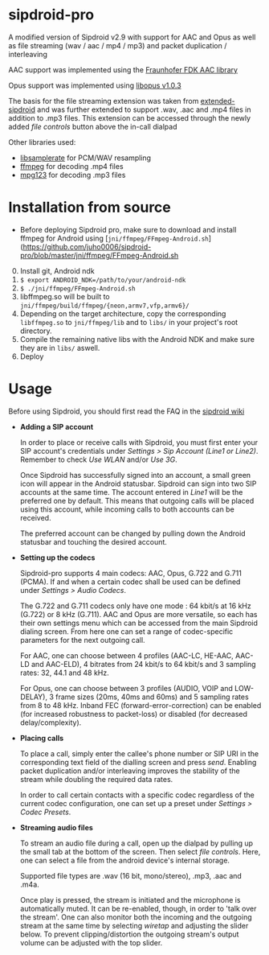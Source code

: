 sipdroid-pro
============

A modified version of Sipdroid v2.9 with support for AAC and Opus as well as file streaming (wav / aac / mp4 / mp3) and packet duplication / interleaving

AAC support was implemented using the [Fraunhofer FDK AAC library](http://www.iis.fraunhofer.de/en/bf/amm/implementierungen/fdkaaccodec.html)

Opus support was implemented using [libopus v1.0.3](http://www.opus-codec.org)

The basis for the file streaming extension was taken from [extended-sipdroid](https://github.com/codevise/extended-sipdroid) and was further extended to support .wav, .aac and .mp4 files in addition to .mp3 files.
This extension can be accessed through the newly added _file controls_ button above the in-call dialpad

Other libraries used:
* [libsamplerate](http://www.mega-nerd.com/SRC/) for PCM/WAV resampling
* [ffmpeg](http://www.ffmpeg.org/) for decoding .mp4 files
* [mpg123](http://mpg123.org) for decoding .mp3 files

Installation from source
============

* Before deploying Sipdroid pro, make sure to download and install ffmpeg for Android using [`jni/ffmpeg/FFmpeg-Android.sh`](https://github.com/juho0006/sipdroid-pro/blob/master/jni/ffmpeg/FFmpeg-Android.sh

0. Install git, Android ndk
1. `$ export ANDROID_NDK=/path/to/your/android-ndk`
2. `$ ./jni/ffmpeg/FFmpeg-Android.sh`
3. libffmpeg.so will be built to `jni/ffmpeg/build/ffmpeg/{neon,armv7,vfp,armv6}/`
4. Depending on the target architecture, copy the corresponding `libffmpeg.so` to `jni/ffmpeg/lib` and to `libs/` in your project's root directory.
5. Compile the remaining native libs with the Android NDK and make sure they are in `libs/` aswell.
6. Deploy

Usage
============
Before using Sipdroid, you should first read the FAQ in the [sipdroid wiki](http://code.google.com/p/sipdroid/wiki/FAQ)

* **Adding a SIP account**

  In order to place or receive calls with Sipdroid, you must first enter your SIP account's credentials under _Settings > Sip Account (Line1 or Line2)_.
  Remember to check _Use WLAN_ and/or _Use 3G_. 
  
  Once Sipdroid has successfully signed into an account, a small green icon will appear in the Android statusbar.
  Sipdroid can sign into two SIP accounts at the same time. The account entered in _Line1_ will be the preferred one by default. This means that outgoing calls will be placed using this account, while incoming calls to both accounts can be received. 
  
  The preferred account can be changed by pulling down the Android statusbar and touching the desired account.
  
* **Setting up the codecs**

  Sipdroid-pro supports 4 main codecs: AAC, Opus, G.722 and G.711 (PCMA).
  If and when a certain codec shall be used can be defined under _Settings > Audio Codecs_.

  The G.722 and G.711 codecs only have one mode : 64 kbit/s at 16 kHz (G.722) or 8 kHz (G.711).
  AAC and Opus are more versatile, so each has their own settings menu which can be accessed from the main Sipdroid dialing screen. From here one can set a range of codec-specific parameters for the next outgoing call. 
  
  For AAC, one can choose between 4 profiles (AAC-LC, HE-AAC, AAC-LD and AAC-ELD), 4 bitrates from 24 kbit/s to 64 kbit/s and 3 sampling rates: 32, 44.1 and 48 kHz.
  
  For Opus, one can choose between 3 profiles (AUDIO, VOIP and LOW-DELAY), 3 frame sizes (20ms, 40ms and 60ms) and 5 sampling rates from 8 to 48 kHz. Inband FEC (forward-error-correction) can be enabled (for increased robustness to packet-loss) or disabled (for decreased delay/complexity).
  
* **Placing calls**
  
  To place a call, simply enter the callee's phone number or SIP URI in the corresponding text field of the dialling screen and press _send_. Enabling packet duplication and/or interleaving improves the stability of the stream while doubling the required data rates.

  In order to call certain contacts with a specific codec regardless of the current codec configuration, one can set up a preset under _Settings > Codec Presets_.
  
* **Streaming audio files**

  To stream an audio file during a call, open up the dialpad by pulling up the small tab at the bottom of the screen. Then select _file controls_. Here, one can select a file from the android device's internal storage. 
  
  Supported file types are .wav (16 bit, mono/stereo), .mp3, .aac and .m4a. 
  
  Once play is pressed, the stream is initiated and the microphone is automatically muted. It can be re-enabled, though, in order to 'talk over the stream'. One can also monitor both the incoming and the outgoing stream at the same time by selecting _wiretap_ and adjusting the slider below. To prevent clipping/distortion the outgoing stream's output volume can be adjusted with the top slider. 
